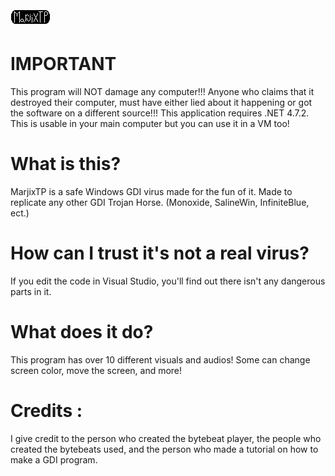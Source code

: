# ![MTP Banner](marjtpbanner.png)

# IMPORTANT
This program will NOT damage any computer!!! Anyone who claims that it destroyed their computer, must have either lied about it happening or got the software on a different source!!!
This application requires .NET 4.7.2.
This is usable in your main computer but you can use it in a VM too!

# What is this?
MarjixTP is a safe Windows GDI virus made for the fun of it.
Made to replicate any other GDI Trojan Horse. (Monoxide, SalineWin, InfiniteBlue, ect.)

# How can I trust it's not a real virus?
If you edit the code in Visual Studio, you'll find out there isn't any dangerous parts in it.

# What does it do?
This program has over 10 different visuals and audios!
Some can change screen color, move the screen, and more!

# Credits :
I give credit to the person who created the bytebeat player, the people who created the bytebeats used, and the person who made a tutorial on how to make a GDI program.